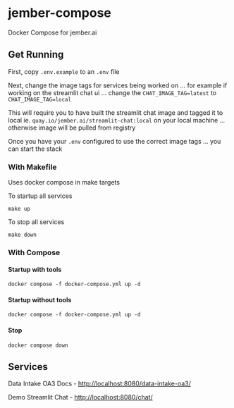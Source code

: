 # jember-compose
Docker Compose for jember.ai

## Get Running

First, copy `.env.example` to an `.env` file

Next, change the image tags for services being worked on ... for example if working on the streamlit chat ui ... change the `CHAT_IMAGE_TAG=latest` to `CHAT_IMAGE_TAG=local`

This will require you to have built the streamlit chat image and tagged it to local ie. `quay.io/jember.ai/streamlit-chat:local` on your local machine ... otherwise image will be pulled from registry

Once you have your `.env` configured to use the correct image tags ... you can start the stack

### With Makefile

Uses docker compose in make targets

To startup all services 
```
make up
```

To stop all services
```
make down
```

### With Compose

#### Startup with tools
```
docker compose -f docker-compose.yml up -d
```

#### Startup without tools
```
docker compose -f docker-compose.yml up -d
```

#### Stop
```
docker compose down
```

## Services

Data Intake OA3 Docs - [http://localhost:8080/data-intake-oa3/](http://localhost:8080/data-intake-oa3/)

Demo Streamlit Chat - [http://localhost:8080/chat/](http://localhost:8080/chat/)